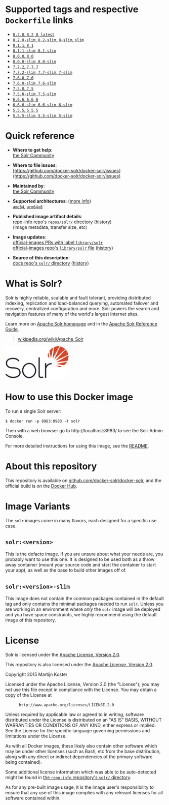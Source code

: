 <!--

********************************************************************************

WARNING:

    DO NOT EDIT "solr/README.md"

    IT IS AUTO-GENERATED

    (from the other files in "solr/" combined with a set of templates)

********************************************************************************

-->

# Supported tags and respective `Dockerfile` links

-	[`8.2.0`, `8.2`, `8`, `latest`](https://github.com/docker-solr/docker-solr/blob/a89957c6b5242ec4b72e539e39cafe27b7e39a6d/8.2/Dockerfile)
-	[`8.2.0-slim`, `8.2-slim`, `8-slim`, `slim`](https://github.com/docker-solr/docker-solr/blob/a89957c6b5242ec4b72e539e39cafe27b7e39a6d/8.2/slim/Dockerfile)
-	[`8.1.1`, `8.1`](https://github.com/docker-solr/docker-solr/blob/a89957c6b5242ec4b72e539e39cafe27b7e39a6d/8.1/Dockerfile)
-	[`8.1.1-slim`, `8.1-slim`](https://github.com/docker-solr/docker-solr/blob/a89957c6b5242ec4b72e539e39cafe27b7e39a6d/8.1/slim/Dockerfile)
-	[`8.0.0`, `8.0`](https://github.com/docker-solr/docker-solr/blob/a89957c6b5242ec4b72e539e39cafe27b7e39a6d/8.0/Dockerfile)
-	[`8.0.0-slim`, `8.0-slim`](https://github.com/docker-solr/docker-solr/blob/a89957c6b5242ec4b72e539e39cafe27b7e39a6d/8.0/slim/Dockerfile)
-	[`7.7.2`, `7.7`, `7`](https://github.com/docker-solr/docker-solr/blob/a89957c6b5242ec4b72e539e39cafe27b7e39a6d/7.7/Dockerfile)
-	[`7.7.2-slim`, `7.7-slim`, `7-slim`](https://github.com/docker-solr/docker-solr/blob/a89957c6b5242ec4b72e539e39cafe27b7e39a6d/7.7/slim/Dockerfile)
-	[`7.6.0`, `7.6`](https://github.com/docker-solr/docker-solr/blob/a89957c6b5242ec4b72e539e39cafe27b7e39a6d/7.6/Dockerfile)
-	[`7.6.0-slim`, `7.6-slim`](https://github.com/docker-solr/docker-solr/blob/a89957c6b5242ec4b72e539e39cafe27b7e39a6d/7.6/slim/Dockerfile)
-	[`7.5.0`, `7.5`](https://github.com/docker-solr/docker-solr/blob/a89957c6b5242ec4b72e539e39cafe27b7e39a6d/7.5/Dockerfile)
-	[`7.5.0-slim`, `7.5-slim`](https://github.com/docker-solr/docker-solr/blob/a89957c6b5242ec4b72e539e39cafe27b7e39a6d/7.5/slim/Dockerfile)
-	[`6.6.6`, `6.6`, `6`](https://github.com/docker-solr/docker-solr/blob/a89957c6b5242ec4b72e539e39cafe27b7e39a6d/6.6/Dockerfile)
-	[`6.6.6-slim`, `6.6-slim`, `6-slim`](https://github.com/docker-solr/docker-solr/blob/a89957c6b5242ec4b72e539e39cafe27b7e39a6d/6.6/slim/Dockerfile)
-	[`5.5.5`, `5.5`, `5`](https://github.com/docker-solr/docker-solr/blob/a89957c6b5242ec4b72e539e39cafe27b7e39a6d/5.5/Dockerfile)
-	[`5.5.5-slim`, `5.5-slim`, `5-slim`](https://github.com/docker-solr/docker-solr/blob/a89957c6b5242ec4b72e539e39cafe27b7e39a6d/5.5/slim/Dockerfile)

# Quick reference

-	**Where to get help**:  
	[the Solr Community](https://lucene.apache.org/solr/community.html)

-	**Where to file issues**:  
	[https://github.com/docker-solr/docker-solr/issues](https://github.com/docker-solr/docker-solr/issues)

-	**Maintained by**:  
	[the Solr Community](https://github.com/docker-solr/docker-solr)

-	**Supported architectures**: ([more info](https://github.com/docker-library/official-images#architectures-other-than-amd64))  
	[`amd64`](https://hub.docker.com/r/amd64/solr/), [`arm64v8`](https://hub.docker.com/r/arm64v8/solr/)

-	**Published image artifact details**:  
	[repo-info repo's `repos/solr/` directory](https://github.com/docker-library/repo-info/blob/master/repos/solr) ([history](https://github.com/docker-library/repo-info/commits/master/repos/solr))  
	(image metadata, transfer size, etc)

-	**Image updates**:  
	[official-images PRs with label `library/solr`](https://github.com/docker-library/official-images/pulls?q=label%3Alibrary%2Fsolr)  
	[official-images repo's `library/solr` file](https://github.com/docker-library/official-images/blob/master/library/solr) ([history](https://github.com/docker-library/official-images/commits/master/library/solr))

-	**Source of this description**:  
	[docs repo's `solr/` directory](https://github.com/docker-library/docs/tree/master/solr) ([history](https://github.com/docker-library/docs/commits/master/solr))

# What is Solr?

Solr is highly reliable, scalable and fault tolerant, providing distributed indexing, replication and load-balanced querying, automated failover and recovery, centralized configuration and more. Solr powers the search and navigation features of many of the world's largest internet sites.

Learn more on [Apache Solr homepage](http://lucene.apache.org/solr/) and in the [Apache Solr Reference Guide](https://www.apache.org/dyn/closer.cgi/lucene/solr/ref-guide/).

> [wikipedia.org/wiki/Apache_Solr](https://en.wikipedia.org/wiki/Apache_Solr)

![logo](https://raw.githubusercontent.com/docker-library/docs/ddc9eb521da7c412b70229f1a600d0c63d55d0f7/solr/logo.png)

# How to use this Docker image

To run a single Solr server:

```console
$ docker run -p 8983:8983 -t solr
```

Then with a web browser go to http://localhost:8983/ to see the Solr Admin Console.

For more detailed instructions for using this image, see the [README](https://github.com/docker-solr/docker-solr/blob/master/README.md).

# About this repository

This repository is available on [github.com/docker-solr/docker-solr](https://github.com/docker-solr/docker-solr), and the official build is on the [Docker Hub](https://hub.docker.com/_/solr/).

# Image Variants

The `solr` images come in many flavors, each designed for a specific use case.

## `solr:<version>`

This is the defacto image. If you are unsure about what your needs are, you probably want to use this one. It is designed to be used both as a throw away container (mount your source code and start the container to start your app), as well as the base to build other images off of.

## `solr:<version>-slim`

This image does not contain the common packages contained in the default tag and only contains the minimal packages needed to run `solr`. Unless you are working in an environment where *only* the `solr` image will be deployed and you have space constraints, we highly recommend using the default image of this repository.

# License

Solr is licensed under the [Apache License, Version 2.0](https://www.apache.org/licenses/LICENSE-2.0).

This repository is also licensed under the [Apache License, Version 2.0](https://www.apache.org/licenses/LICENSE-2.0).

Copyright 2015 Martijn Koster

Licensed under the Apache License, Version 2.0 (the "License"); you may not use this file except in compliance with the License. You may obtain a copy of the License at

	      http://www.apache.org/licenses/LICENSE-2.0

Unless required by applicable law or agreed to in writing, software distributed under the License is distributed on an "AS IS" BASIS, WITHOUT WARRANTIES OR CONDITIONS OF ANY KIND, either express or implied. See the License for the specific language governing permissions and limitations under the License.

As with all Docker images, these likely also contain other software which may be under other licenses (such as Bash, etc from the base distribution, along with any direct or indirect dependencies of the primary software being contained).

Some additional license information which was able to be auto-detected might be found in [the `repo-info` repository's `solr/` directory](https://github.com/docker-library/repo-info/tree/master/repos/solr).

As for any pre-built image usage, it is the image user's responsibility to ensure that any use of this image complies with any relevant licenses for all software contained within.

